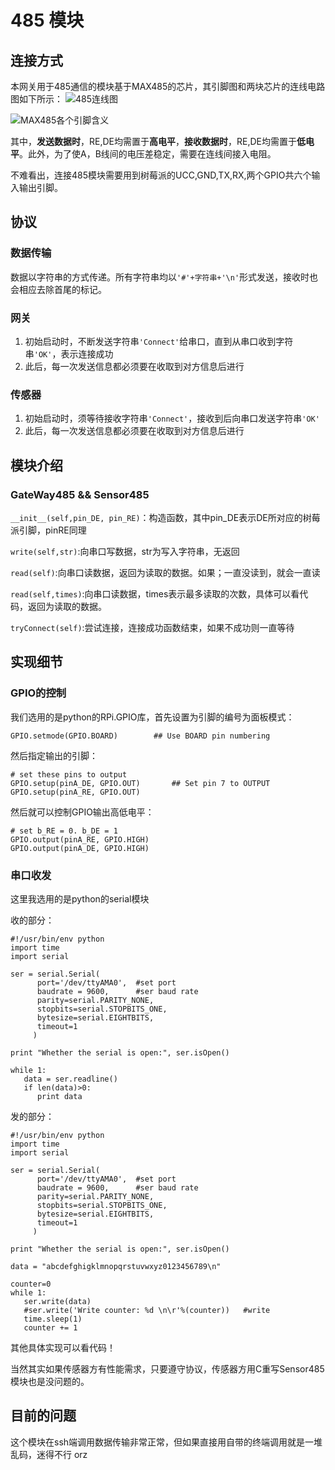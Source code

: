 # 485 模块

## 连接方式
本网关用于485通信的模块基于MAX485的芯片，其引脚图和两块芯片的连线电路图如下所示：
![485连线图](http://7xljx0.com1.z0.glb.clouddn.com/Picture1.png?imageView/2/w/619/q/90)

![MAX485各个引脚含义](http://7xljx0.com1.z0.glb.clouddn.com/Picture2.png?imageView/2/w/619/q/90)

其中，**发送数据时**，RE,DE均需置于**高电平**，**接收数据时**，RE,DE均需置于**低电平**。此外，为了使A，B线间的电压差稳定，需要在连线间接入电阻。

不难看出，连接485模块需要用到树莓派的UCC,GND,TX,RX,两个GPIO共六个输入输出引脚。

## 协议
### 数据传输
数据以字符串的方式传递。所有字符串均以`'#'+字符串+'\n'`形式发送，接收时也会相应去除首尾的标记。
### 网关
1. 初始启动时，不断发送字符串`'Connect'`给串口，直到从串口收到字符串`'OK'`，表示连接成功
2. 此后，每一次发送信息都必须要在收取到对方信息后进行

### 传感器
1. 初始启动时，须等待接收字符串`'Connect'`，接收到后向串口发送字符串`'OK'`
2. 此后，每一次发送信息都必须要在收取到对方信息后进行

## 模块介绍
### GateWay485 && Sensor485
`__init__(self,pin_DE, pin_RE)`：构造函数，其中pin_DE表示DE所对应的树莓派引脚，pinRE同理

`write(self,str)`:向串口写数据，str为写入字符串，无返回

`read(self)`:向串口读数据，返回为读取的数据。如果；一直没读到，就会一直读

`read(self,times)`:向串口读数据，times表示最多读取的次数，具体可以看代码，返回为读取的数据。

`tryConnect(self)`:尝试连接，连接成功函数结束，如果不成功则一直等待

## 实现细节
### GPIO的控制
我们选用的是python的RPi.GPIO库，首先设置为引脚的编号为面板模式：

	GPIO.setmode(GPIO.BOARD)        ## Use BOARD pin numbering

然后指定输出的引脚：

	# set these pins to output
	GPIO.setup(pinA_DE, GPIO.OUT)       ## Set pin 7 to OUTPUT
	GPIO.setup(pinA_RE, GPIO.OUT)

然后就可以控制GPIO输出高低电平：

	# set b_RE = 0. b_DE = 1
	GPIO.output(pinA_RE, GPIO.HIGH)
	GPIO.output(pinA_DE, GPIO.HIGH)

### 串口收发
这里我选用的是python的serial模块

收的部分：

	#!/usr/bin/env python     
	import time
	import serial
	      
	ser = serial.Serial( 
	      port='/dev/ttyAMA0',	#set port
	      baudrate = 9600,		#ser baud rate
	      parity=serial.PARITY_NONE,
	      stopbits=serial.STOPBITS_ONE,
	      bytesize=serial.EIGHTBITS,
	      timeout=1
	     )
	
	print "Whether the serial is open:", ser.isOpen()
	           
	while 1:
	   data = ser.readline()
	   if len(data)>0:
	      print data
      
发的部分：

	#!/usr/bin/env python     
	import time
	import serial
	      
	ser = serial.Serial( 
	      port='/dev/ttyAMA0',	#set port
	      baudrate = 9600,		#ser baud rate
	      parity=serial.PARITY_NONE,
	      stopbits=serial.STOPBITS_ONE,
	      bytesize=serial.EIGHTBITS,
	      timeout=1
	     )
	
	print "Whether the serial is open:", ser.isOpen()
	
	data = "abcdefghigklmnopqrstuvwxyz0123456789\n"
	
	counter=0            
	while 1:
	   ser.write(data)
	   #ser.write('Write counter: %d \n\r'%(counter))	#write
	   time.sleep(1)
	   counter += 1

	
其他具体实现可以看代码！

当然其实如果传感器方有性能需求，只要遵守协议，传感器方用C重写Sensor485模块也是没问题的。


## 目前的问题
这个模块在ssh端调用数据传输非常正常，但如果直接用自带的终端调用就是一堆乱码，迷得不行 orz
 